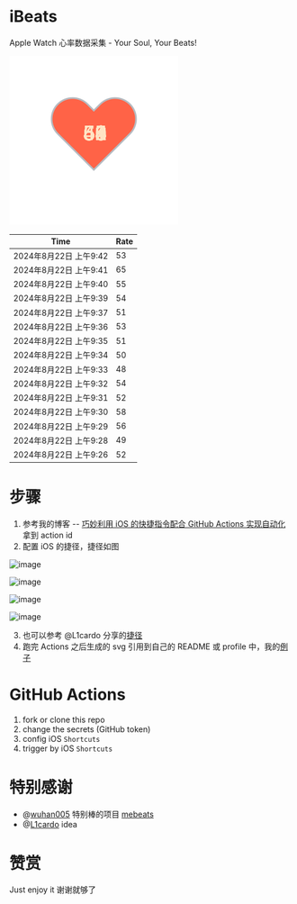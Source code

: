# iBeats
Apple Watch 心率数据采集 - Your Soul, Your Beats!

![](./files/heart.svg)

<!--START_SECTION:my_heart_rate-->
| Time | Rate | 
 | ---- | ---- | 
| 2024年8月22日 上午9:42 | 53 |
| 2024年8月22日 上午9:41 | 65 |
| 2024年8月22日 上午9:40 | 55 |
| 2024年8月22日 上午9:39 | 54 |
| 2024年8月22日 上午9:37 | 51 |
| 2024年8月22日 上午9:36 | 53 |
| 2024年8月22日 上午9:35 | 51 |
| 2024年8月22日 上午9:34 | 50 |
| 2024年8月22日 上午9:33 | 48 |
| 2024年8月22日 上午9:32 | 54 |
| 2024年8月22日 上午9:31 | 52 |
| 2024年8月22日 上午9:30 | 58 |
| 2024年8月22日 上午9:29 | 56 |
| 2024年8月22日 上午9:28 | 49 |
| 2024年8月22日 上午9:26 | 52 |

<!--END_SECTION:my_heart_rate-->

# 步骤
1. 参考我的博客 -- [巧妙利用 iOS 的快捷指令配合 GitHub Actions 实现自动化](https://github.com/yihong0618/gitblog/issues/198) 拿到 action id
2. 配置 iOS 的捷径，捷径如图

![image](https://user-images.githubusercontent.com/15976103/122154218-0db0b480-ce97-11eb-93bb-5aec07c558dc.png)

![image](https://user-images.githubusercontent.com/15976103/122154236-186b4980-ce97-11eb-8e4b-70551a0391ae.png)

![image](https://user-images.githubusercontent.com/15976103/122154268-2d47dd00-ce97-11eb-902e-3acf292265a9.png)

![image](https://user-images.githubusercontent.com/15976103/122174055-fa144680-ceb4-11eb-9be2-3eb83cd516f7.png)

3. 也可以参考 @L1cardo 分享的[捷径](https://www.icloud.com/shortcuts/6ab6047b459c41ad822ad6b94b1c03d4)
4. 跑完 Actions 之后生成的 svg 引用到自己的 README 或 profile 中，我的[例子](https://github.com/yihong0618) 

# GitHub Actions

1. fork or clone this repo
2. change the secrets (GitHub token)
3. config iOS `Shortcuts` 
4. trigger by iOS `Shortcuts`

# 特别感谢
- @[wuhan005](https://github.com/wuhan005) 特别棒的项目 [mebeats](https://github.com/wuhan005/mebeats)
- @[L1cardo](https://github.com/L1cardo) idea

# 赞赏
Just enjoy it
谢谢就够了
